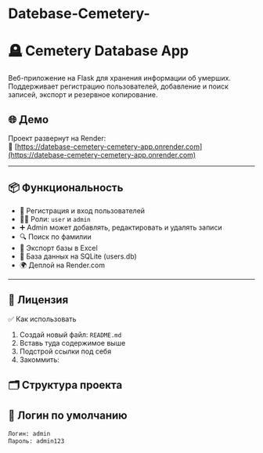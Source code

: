 # Datebase-Cemetery-

# 🪦 Cemetery Database App

Веб-приложение на Flask для хранения информации об умерших. Поддерживает регистрацию пользователей, добавление и поиск записей, экспорт и резервное копирование.

## 🌐 Демо

Проект развернут на Render:  
🔗 [https://datebase-cemetery-cemetery-app.onrender.com](https://datebase-cemetery-cemetery-app.onrender.com)

---

## 📦 Функциональность

- 👤 Регистрация и вход пользователей
- 👨‍💼 Роли: `user` и `admin`
- ➕ Admin может добавлять, редактировать и удалять записи
- 🔍 Поиск по фамилии
- 📄 Экспорт базы в Excel
- 🔐 База данных на SQLite (users.db)
- 🌍 Деплой на Render.com

---
## 📃 Лицензия

✅ Как использовать
1. Создай новый файл: `README.md`
2. Вставь туда содержимое выше
3. Подстрой ссылки под себя
4. Закоммить:

## 🗂 Структура проекта



## 🧪 Логин по умолчанию

```bash
Логин: admin
Пароль: admin123

